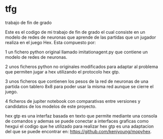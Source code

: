 # tfg
trabajo de fin de grado

Este es el codigo de mi trabajo de fin de grado el cual consiste en un modelo de redes de neuronas que aprende de las partidas que un jugador realiza en el juego Hex. Esta compuesto por:

1 un fichero python original llamado imitationagent.py que contiene un modelo de redes de neuronas.

2 unos ficheros python no originales modificados para adaptar al problema que permiten jugar a hex utilizando el protocolo hex gtp.

3 unos ficheros que contienen los pesos de la red de neuronas de una partida con tablero 8x8 para poder usar la misma red aunque se cierre el juego.

4 ficheros de jupiter notebook con comparativas entre versiones y candidatos de los modelos de este proyecto.


hex gtp es una interfaz basada en texto que permite mediante una consola de comandos y ademas se puede conectar a interfaces graficas como hexgui
el codigo que he utilizado para realizar hex gtp es una adaptacion del que se puede encontrar en: https://github.com/kenjyoung/mopyhex.


